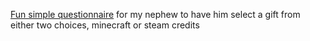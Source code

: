 [Fun simple questionnaire](https://joacopaz.github.io/ferdinand/) for my nephew to have him select a gift from either two choices, minecraft or steam credits

